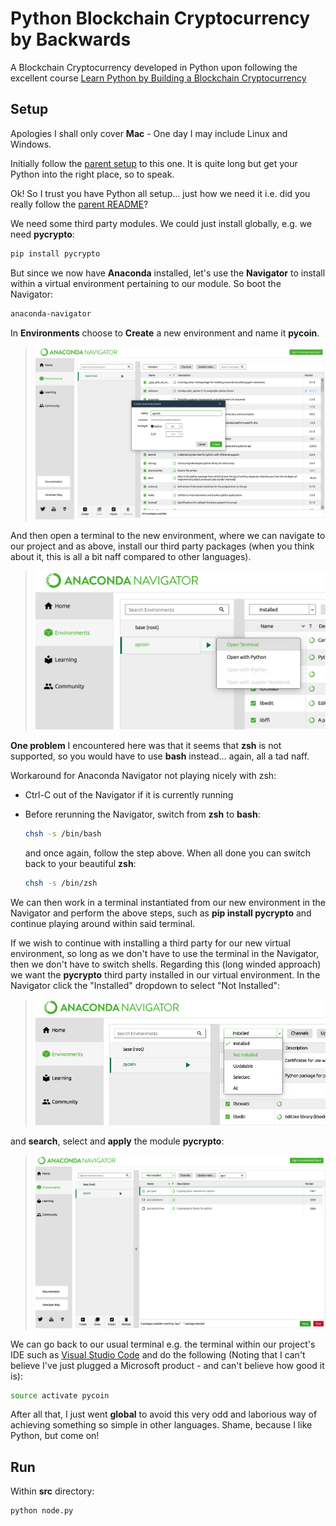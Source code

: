 # Python Blockchain Cryptocurrency by Backwards

A Blockchain Cryptocurrency developed in Python upon following the excellent course [Learn Python by Building a Blockchain Cryptocurrency](https://www.udemy.com/learn-python-by-building-a-blockchain-cryptocurrency)

## Setup

Apologies I shall only cover **Mac** - One day I may include Linux and Windows.

Initially follow the [parent setup](../docs/setup.md) to this one. It is quite long but get your Python into the right place, so to speak.

Ok! So I trust you have Python all setup... just how we need it i.e. did you really follow the [parent README](../README.md)?

We need some third party modules. We could just install globally, e.g. we need **pycrypto**:

```bash
pip install pycrypto
```

But since we now have **Anaconda** installed, let's use the **Navigator** to install within a virtual environment pertaining to our module. So boot the Navigator:

```bash
anaconda-navigator
```

In **Environments** choose to **Create** a new environment and name it **pycoin**.

> ![New Environment](images/anaconda-navigator-new-environment.jpg)

And then open a terminal to the new environment, where we can navigate to our project and as above, install our third party packages (when you think about it, this is all a bit naff compared to other languages).

> ![Environment terminal](images/anaconda-navigator-environment-terminal.png)

**One problem** I encountered here was that it seems that **zsh** is not supported, so you would have to use **bash** instead... again, all a tad naff.

Workaround for Anaconda Navigator not playing nicely with zsh:

- Ctrl-C out of the Navigator if it is currently running

- Before rerunning the Navigator, switch from **zsh** to **bash**:

  ```bash
  chsh -s /bin/bash
  ```

  and once again, follow the step above. When all done you can switch back to your beautiful **zsh**:

  ```bash
  chsh -s /bin/zsh
  ```

We can then work in a terminal instantiated from our new environment in the Navigator and perform the above steps, such as **pip install pycrypto** and continue playing around within said terminal.

If we wish to continue with installing a third party for our new virtual environment, so long as we don't have to use the terminal in the Navigator, then we don't have to switch shells. Regarding this (long winded approach) we want the **pycrypto** third party installed in our virtual environment. In the Navigator click the "Installed" dropdown to select "Not Installed":

> ![Not Installed](images/anaconda-navigator-not-installed.png)

and **search**, select and **apply** the module **pycrypto**:

> ![Module pycrypto](images/anaconda-navigator-install-pycrypto.png)

We can go back to our usual terminal e.g. the terminal within our project's IDE such as [Visual Studio Code](https://code.visualstudio.com) and do the following (Noting that I can't believe I've just plugged a Microsoft product - and can't believe how good it is):

```bash
source activate pycoin
```

After all that, I just went **global** to avoid this very odd and laborious way of achieving something so simple in other languages. Shame, because I like Python, but come on!

## Run

Within **src** directory:

```bash
python node.py
```